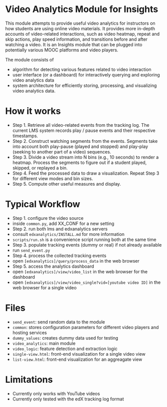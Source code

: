 Video Analytics Module for Insights
======

This module attempts to provide useful video analytics for instructors on how students are using online video materials. It provides more in-depth accounts of video-related interactions, such as video heatmap, repeat and skip actions, play speed information, and transitions before and after watching a video. It is an Insights module that can be plugged into potentially various MOOC platforms and video players.

The module consists of
- algorithm for detecting various features related to video interaction
- user interface (or a dashboard) for interactively querying and exploring video analytics data
- system architecture for efficiently storing, processing, and visualizing video analytics data.


How it works
======

- Step 1. Retrieve all video-related events from the tracking log. The current LMS system records play / pause events and their respective timestamps.
- Step 2. Construct watching segments from the events. Segments take into account both play-pause (played and stopped) and play-play (seeking to another part of a video) sequences.
- Step 3. Divide a video stream into N bins (e.g., 10 seconds) to render a heatmap. Process the segments to figure out if a student played, skipped, or replayed a bin.
- Step 4. Feed the processed data to draw a visualization. Repeat Step 3 for different view modes and bin sizes.
- Step 5. Compute other useful measures and display.


Typical Workflow
======

- Step 1. configure the video source
 - inside `common.py`, add XX_CONF for a new setting
- Step 2. run both lms and edxanalytics servers
 - consult `edxanalytics/INSTALL.md` for more information
 - `scripts/run.sh` is a convenience script running both at the same time
- Step 3. populate tracking events (dummy or real) if not already available
 - run `send_event.py`
- Step 4. process the collected tracking events
 - open `[edxanalytics]/query/process_data` in the web browser
- Step 5. access the analytics dashboard
 - open `[edxanalytics]/view/video_list` in the web browser for the dashboard
 - open `[edxanalytics]/view/video_single?vid=[youtube video ID]` in the web browser for a single video


Files
======

- `send_event`: send random data to the module
- `common`: stores configuration parameters for different video players and hosting services
- `dummy_values`: creates dummy data used for testing
- `video_analytics`: main module 
- `video_logic`: feature detection and extraction logic
- `single-view.html`: front-end visualization for a single video view
- `list-view.html`: front-end visualization for an aggreagate view


Limitations
======

- Currently only works with YouTube videos
- Currently only tested with the edX tracking log format
